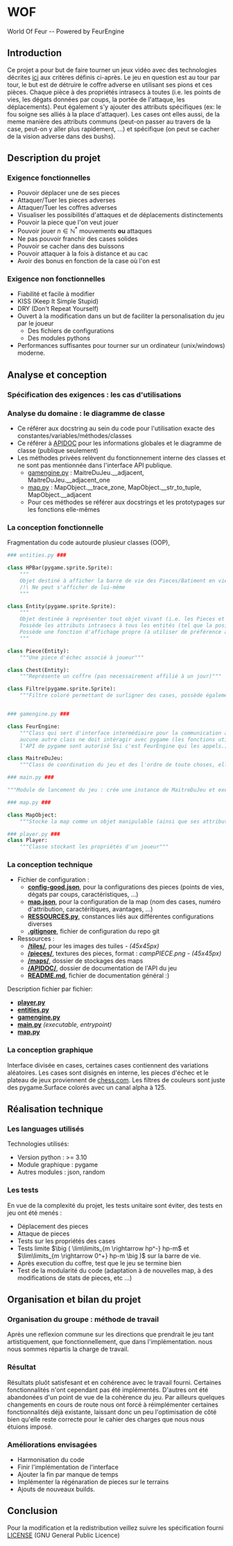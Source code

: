 # WOF
World Of Feur -- Powered by FeurEngine

## Introduction
Ce projet a pour but de faire tourner un jeux vidéo avec des technologies décrites [ici](#analyse-et-conception) aux critères définis ci-après. 
Le jeu en question est au tour par tour, le but est de détruire le coffre adverse en utilisant ses pions et ces pièces. Chaque pièce à des propriétés intrasecs à toutes (i.e. les points de vies, les dégats données par coups, la portée de l'attaque, les déplacements). Peut également s'y ajouter des attributs spécifiques (ex: le fou soigne ses alliés à la place d'attaquer). Les cases ont elles aussi, de la meme manière des attributs communs (peut-on passer au travers de la case, peut-on y aller plus rapidement, ...) et spécifique (on peut se cacher de la vision adverse dans des bushs). 

## Description du projet

### Exigence fonctionnelles

* Pouvoir déplacer une de ses pieces
* Attaquer/Tuer les pieces adverses
* Attaquer/Tuer les coffres adverses
* Visualiser les possibilités d'attaques et de déplacements distinctements
* Pouvoir la piece que l'on veut jouer
* Pouvoir jouer $n \in \mathbb{N} ^*$ mouvements **ou** attaques
* Ne pas pouvoir franchir des cases solides
* Pouvoir se cacher dans des buissons
* Pouvoir attaquer à la fois à distance et au cac
* Avoir des bonus en fonction de la case où l'on est

### Exigence non fonctionnelles

* Fiabilité et facile à modifier
* KISS (Keep It Simple Stupid)
* DRY (Don't Repeat Yourself)
* Ouvert à la modification dans un but de faciliter la personalisation du jeu par le joueur
  * Des fichiers de configurations
  * Des modules pythons
* Performances suffisantes pour tourner sur un ordinateur (unix/windows) moderne.

## Analyse et conception

### Spécification des exigences : les cas d'utilisations

### Analyse du domaine : le diagramme de classe

* Ce référer aux docstring au sein du code pour l'utilisation exacte des constantes/variables/méthodes/classes
* Ce référer à [APIDOC](/APIDOC/) pour les informations globales et le diagramme de classe (publique seulement)
* Les méthodes privées relèvent du fonctionnement interne des classes et ne sont pas mentionnée dans l'interface API publique.
  * [gamengine.py](/gamengine.py) : MaitreDuJeu.__adjacent, MaitreDuJeu.__adjacent_one
  * [map.py](/map.py) : MapObject.__trace_zone, MapObject.__str_to_tuple, MapObject.__adjacent
  * Pour ces méthodes se référer aux docstrings et les prototypages sur les fonctions elle-mêmes

### La conception fonctionnelle

Fragmentation du code autourde plusieur classes (OOP), 
```python
### entities.py ###

class HPBar(pygame.sprite.Sprite):
    """
    Objet destiné à afficher la barre de vie des Pieces/Batiment en vie
    /!\ Ne peut s'afficher de lui-même
    """

class Entity(pygame.sprite.Sprite):
    """
    Objet destinée à représenter tout objet vivant (i.e. les Pieces et les Batiments)
    Possède les attributs intrasecs à tous les entités (tel que la position, les propriétés, la texture (déjà chargé))
    Possède une fonction d'affichage propre (à utiliser de préférence à la place de blit: 'Entity.blit')
    """

class Piece(Entity):
    """Une piece d'échec associé à joueur"""

class Chest(Entity):
    """Représente un coffre (pas necessairement affilié à un jour)"""

class Filtre(pygame.sprite.Sprite):
    """Filtre coloré permettant de surligner des cases, possède également sa propre méthode d'affichage"""


### gamengine.py ###

class FeurEngine:
    """Class qui sert d'interface intermédiaire pour la communication avec pygame
    aucune autre class ne doit intéragir avec pygame (les fonctions utilisant
    l'API de pygame sont autorisé Ssi c'est FeurEngine qui les appels.)"""

class MaitreDuJeu:
    """Class de coordination du jeu et des l'ordre de toute choses, elle possède les moyens"""

### main.py ###

"""Module de lancement du jeu : crée une instance de MaitreDuJeu et execute sa fonction d'entrée MaitreDuJeu.mainloop"""

### map.py ###

class MapObject:
    """Stocke la map comme un objet manipulable (ainsi que ses attributs)"""

### player.py ###
class Player:
    """Classe stockant les propriétés d'un joueur"""

```
### La conception technique

* Fichier de configuration :
    * __[config-good.json](/config-good.json)__, pour la configurations des pieces (points de vies, dégats par coups, caractéristiques, ...)
    * __[map.json](/map.json)__, pour la configuration de la map (nom des cases, numéro d'attribution, caractéritiques, avantages, ...)
    * __[RESSOURCES.py](/RESSOURCE.py)__, constances liés aux différentes configurations diverses
    * __[.gitignore](/.gitignore)__, fichier de configuration du repo git
* Ressources :
    * __[/tiles/](/tiles/)__, pour les images des tuiles *- (45x45px)*
    * __[/pieces/](/pieces/)__, textures des pieces, format : *campPIECE.png - (45x45px)*
    * __[/maps/](/maps/)__, dossier de stockages des maps
    * __[/APIDOC/](/APIDOC/)__, dossier de documentation de l'API du jeu
    * __[README.md](/README.md)__, fichier de documentation général :)

Description fichier par fichier:
* __[player.py](/player.py)__
* __[entities.py](/entities.py)__
* __[gamengine.py](/gamengine.py)__
* __[main.py](/main.py)__ *(executable, entrypoint)*
* __[map.py](/map.py)__

### La conception graphique 

Interface divisée en cases, certaines cases contiennent des variations aléatoires.
Les cases sont disignés en interne, les pieces d'échec et le plateau de jeux proviennent de [chess.com](https://www.chess.com).
Les filtres de couleurs sont juste des pygame.Surface colorés avec un canal alpha à 125.

## Réalisation technique

### Les languages utilisés

Technologies utilisés:
* Version python : >= 3.10
* Module graphique : pygame
* Autres modules : json, random

### Les tests

En vue de la complexité du projet, les tests unitaire sont éviter, des tests en jeu ont été menés :
* Déplacement des pieces
* Attaque de pieces
* Tests sur les propriétés des cases
* Tests limite $\big ( \lim\limits_{m \rightarrow hp^-} hp-m$ et $\lim\limits_{m \rightarrow 0^+} hp-m \big )$ sur la barre de vie.
* Après execution du coffre, test que le jeu se termine bien
* Test de la modularité du code (adaptation à de nouvelles map, à des modifications de stats de pieces, etc ...)

## Organisation et bilan du projet

### Organisation du groupe : méthode de travail

Après une reflexion commune sur les directions que prendrait le jeu tant artistiquement, que fonctionnellement, que dans l'implémentation. nous nous sommes répartis la charge de travail.

### Résultat

Résultats pluôt satisfesant et en cohérence avec le travail fourni. Certaines fonctionnalités n'ont cependant pas été implémentés. D'autres ont été abandonées d'un point de vue de la cohérence du jeu. Par ailleurs quelques changements en cours de route nous ont forcé à réimplémenter certaines fonctionnalités déjà existante, laissant donc un peu l'optimisation de côté bien qu'elle reste correcte pour le cahier des charges que nous nous étuions imposé.

### Améliorations envisagées

* Harmonisation du code
* Finir l'implémentation de l'interface
* Ajouter la fin par manque de temps
* Implémenter la régénaration de pieces sur le terrains
* Ajouts de nouveaux builds.

## Conclusion

Pour la modification et la redistribution veillez suivre les spécification fourni [LICENSE](/LICENSE) (GNU General Public Licence)